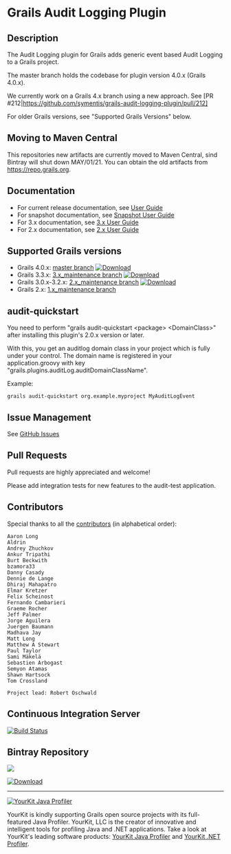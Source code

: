 # Grails Audit Logging Plugin

## Description

The Audit Logging plugin for Grails adds generic event based Audit Logging to a Grails project.

The master branch holds the codebase for plugin version 4.0.x (Grails 4.0.x).

We currently work on a Grails 4.x branch using a new approach. See [PR #212|https://github.com/symentis/grails-audit-logging-plugin/pull/212]

For older Grails versions, see "Supported Grails Versions" below.
## Moving to Maven Central
This repositories new artifacts are currently moved to Maven Central, sind Bintray will shut down MAY/01/21. You can obtain the old artifacts from https://repo.grails.org.

## Documentation
 * For current release documentation, see [User Guide](https://symentis.github.io/grails-audit-logging-plugin/latest/plugin.html)
 * For snapshot documentation, see [Snapshot User Guide](https://symentis.github.io/grails-audit-logging-plugin/snapshot/plugin.html)
 * For 3.x documentation, see [3.x User Guide](https://symentis.github.io/grails-audit-logging-plugin/3.0.x/plugin.html)
 * For 2.x documentation, see [2.x User Guide](https://symentis.github.io/grails-audit-logging-plugin/2.0.x/plugin.html)

## Supported Grails versions
 * Grails 4.0.x: [master branch](https://github.com/symentis/grails-audit-logging-plugin/tree/master) [ ![Download](https://api.bintray.com/packages/symentis/plugins/audit-logging/images/download.svg) ](https://bintray.com/robertoschwald/plugins/audit-logging/_latestVersion)
 * Grails 3.3.x: [3.x_maintenance branch](https://github.com/symentis/grails-audit-logging-plugin/tree/3.x_maintenance) [ ![Download](https://api.bintray.com/packages/symentis/plugins/audit-logging/images/download.svg?version=3.0.6) ](https://bintray.com/robertoschwald/plugins/audit-logging/3.0.6/link)
 * Grails 3.0.x-3.2.x: [2.x_maintenance branch](https://github.com/symentis/grails-audit-logging-plugin/tree/2.x_maintenance) [ ![Download](https://api.bintray.com/packages/symentis/plugins/audit-logging/images/download.svg?version=2.0.6) ](https://bintray.com/robertoschwald/plugins/audit-logging/2.0.6/link)
 * Grails 2.x: [1.x_maintenance branch](https://github.com/symentis/grails-audit-logging-plugin/tree/1.x_maintenance)

## audit-quickstart
You need to perform "grails audit-quickstart \<package\> \<DomainClass\>" after installing this plugin's 2.0.x version or later.

With this, you get an auditlog domain class in your project which is fully under your control.
The domain name is registered in your application.groovy with key "grails.plugins.auditLog.auditDomainClassName".

Example:

```
grails audit-quickstart org.example.myproject MyAuditLogEvent
```

## Issue Management

See [GitHub Issues](https://github.com/symentis/grails-audit-logging-plugin/issues "Issues")

## Pull Requests
Pull requests are highly appreciated and welcome!

Please add integration tests for new features to the audit-test application.

## Contributors
Special thanks to all the <a href="https://github.com/symentis/grails-audit-logging-plugin/graphs/contributors">contributors</a> (in alphabetical order):

	Aaron Long
	Aldrin
	Andrey Zhuchkov
	Ankur Tripathi
	Burt Beckwith
	bzamora33
	Danny Casady
	Dennie de Lange
	Dhiraj Mahapatro
	Elmar Kretzer
    Felix Scheinost
	Fernando Cambarieri
	Graeme Rocher
	Jeff Palmer
	Jorge Aguilera
	Juergen Baumann
	Madhava Jay
    Matt Long
	Matthew A Stewart
	Paul Taylor
	Sami Mäkelä
	Sebastien Arbogast
	Semyon Atamas
	Shawn Hartsock
	Tom Crossland

	Project lead: Robert Oschwald


## Continuous Integration Server
[![Build Status](https://travis-ci.org/symentis/grails-audit-logging-plugin.svg?branch=master)](https://travis-ci.org/robertoschwald/grails-audit-logging-plugin)

## Bintray Repository
<a href='https://bintray.com/symentis/plugins/audit-logging/view?source=watch' alt='Get automatic notifications about new "audit-logging" versions'><img src='https://www.bintray.com/docs/images/bintray_badge_color.png'></a>

[ ![Download](https://api.bintray.com/packages/symentis/plugins/audit-logging/images/download.svg) ](https://bintray.com/robertoschwald/plugins/audit-logging/_latestVersion)

***

<a href="https://www.yourkit.com/java/profiler/index.jsp"><img src="https://www.yourkit.com/images/yklogo.png" alt="YourKit Java Profiler"/></a>

YourKit is kindly supporting Grails open source projects with its full-featured Java Profiler.
YourKit, LLC is the creator of innovative and intelligent tools for profiling
Java and .NET applications. Take a look at YourKit's leading software products:
[YourKit Java Profiler](http://www.yourkit.com/java/profiler/index.jsp) and
[YourKit .NET Profiler](http://www.yourkit.com/.net/profiler/index.jsp).





